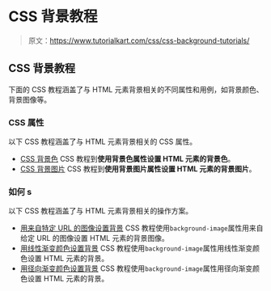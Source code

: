 # CSS 背景教程

> 原文：<https://www.tutorialkart.com/css/css-background-tutorials/>

## CSS 背景教程

下面的 CSS 教程涵盖了与 HTML 元素背景相关的不同属性和用例，如背景颜色、背景图像等。

### CSS 属性

以下 CSS 教程涵盖了与 HTML 元素背景相关的 CSS 属性。

*   [CSS 背景色](https://www.tutorialkart.com/css/css-background-color/) CSS 教程到**使用背景色属性设置 HTML 元素的背景色**。
*   [CSS 背景图片](https://www.tutorialkart.com/css/css-background-image/) CSS 教程到**使用背景图片属性设置 HTML 元素的背景图片**。

### 如何 s

以下 CSS 教程涵盖了与 HTML 元素背景相关的操作方案。

*   [用来自特定 URL 的图像设置背景](https://www.tutorialkart.com/css/css-background-image-url/) CSS 教程使用`background-image`属性用来自给定 URL 的图像设置 HTML 元素的背景图像。
*   [用线性渐变颜色设置背景](https://www.tutorialkart.com/css/css-background-image-linear-gradient/) CSS 教程使用`background-image`属性用线性渐变颜色设置 HTML 元素的背景。
*   [用径向渐变颜色设置背景](https://www.tutorialkart.com/css/css-background-image-radial-gradient/) CSS 教程使用`background-image`属性用径向渐变颜色设置 HTML 元素的背景。